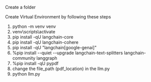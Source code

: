 Create a folder

Create Virtual Environment by following these steps
1. python -m venv venv
2. venv\scripts\activate
3. pip install -qU langchain-core
4. pip install -qU langchain-cohere
5. pip install -qU "langchain[google-genai]"
6. %pip install --quiet --upgrade langchain-text-splitters langchain-community langgraph
7. %pip install -qU pypdf
8. change the file_path (pdf_location) in the llm.py
9. python llm.py
